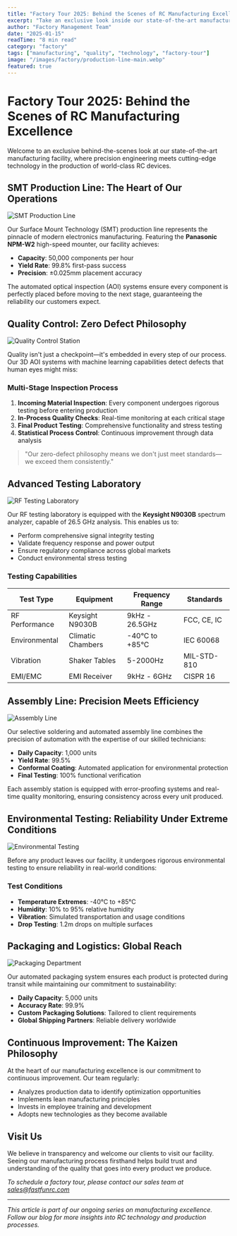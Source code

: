 ```yaml
---
title: "Factory Tour 2025: Behind the Scenes of RC Manufacturing Excellence"
excerpt: "Take an exclusive look inside our state-of-the-art manufacturing facility where precision engineering meets cutting-edge technology in RC device production."
author: "Factory Management Team"
date: "2025-01-15"
readTime: "8 min read"
category: "factory"
tags: ["manufacturing", "quality", "technology", "factory-tour"]
image: "/images/factory/production-line-main.webp"
featured: true
---
```


# Factory Tour 2025: Behind the Scenes of RC Manufacturing Excellence

Welcome to an exclusive behind-the-scenes look at our state-of-the-art manufacturing facility, where precision engineering meets cutting-edge technology in the production of world-class RC devices.

## SMT Production Line: The Heart of Our Operations

![SMT Production Line](/images/factory/smt-production-line.webp)

Our Surface Mount Technology (SMT) production line represents the pinnacle of modern electronics manufacturing. Featuring the **Panasonic NPM-W2** high-speed mounter, our facility achieves:

- **Capacity**: 50,000 components per hour
- **Yield Rate**: 99.8% first-pass success
- **Precision**: ±0.025mm placement accuracy

The automated optical inspection (AOI) systems ensure every component is perfectly placed before moving to the next stage, guaranteeing the reliability our customers expect.

## Quality Control: Zero Defect Philosophy

![Quality Control Station](/images/factory/quality-control.webp)

Quality isn't just a checkpoint—it's embedded in every step of our process. Our 3D AOI systems with machine learning capabilities detect defects that human eyes might miss:

### Multi-Stage Inspection Process

1. **Incoming Material Inspection**: Every component undergoes rigorous testing before entering production
2. **In-Process Quality Checks**: Real-time monitoring at each critical stage
3. **Final Product Testing**: Comprehensive functionality and stress testing
4. **Statistical Process Control**: Continuous improvement through data analysis

> "Our zero-defect philosophy means we don't just meet standards—we exceed them consistently."

## Advanced Testing Laboratory

![RF Testing Laboratory](/images/factory/rf-testing-lab.webp)

Our RF testing laboratory is equipped with the **Keysight N9030B** spectrum analyzer, capable of 26.5 GHz analysis. This enables us to:

- Perform comprehensive signal integrity testing
- Validate frequency response and power output
- Ensure regulatory compliance across global markets
- Conduct environmental stress testing

### Testing Capabilities

| Test Type | Equipment | Frequency Range | Standards |
|-----------|-----------|-----------------|-----------|
| RF Performance | Keysight N9030B | 9kHz - 26.5GHz | FCC, CE, IC |
| Environmental | Climatic Chambers | -40°C to +85°C | IEC 60068 |
| Vibration | Shaker Tables | 5-2000Hz | MIL-STD-810 |
| EMI/EMC | EMI Receiver | 9kHz - 6GHz | CISPR 16 |

## Assembly Line: Precision Meets Efficiency

![Assembly Line](/images/factory/assembly-line.webp)

Our selective soldering and automated assembly line combines the precision of automation with the expertise of our skilled technicians:

- **Daily Capacity**: 1,000 units
- **Yield Rate**: 99.5%
- **Conformal Coating**: Automated application for environmental protection
- **Final Testing**: 100% functional verification

Each assembly station is equipped with error-proofing systems and real-time quality monitoring, ensuring consistency across every unit produced.

## Environmental Testing: Reliability Under Extreme Conditions

![Environmental Testing](/images/factory/environmental-testing.webp)

Before any product leaves our facility, it undergoes rigorous environmental testing to ensure reliability in real-world conditions:

### Test Conditions

- **Temperature Extremes**: -40°C to +85°C
- **Humidity**: 10% to 95% relative humidity
- **Vibration**: Simulated transportation and usage conditions
- **Drop Testing**: 1.2m drops on multiple surfaces

## Packaging and Logistics: Global Reach

![Packaging Department](/images/factory/packaging-logistics.webp)

Our automated packaging system ensures each product is protected during transit while maintaining our commitment to sustainability:

- **Daily Capacity**: 5,000 units
- **Accuracy Rate**: 99.9%
- **Custom Packaging Solutions**: Tailored to client requirements
- **Global Shipping Partners**: Reliable delivery worldwide

## Continuous Improvement: The Kaizen Philosophy

At the heart of our manufacturing excellence is our commitment to continuous improvement. Our team regularly:

- Analyzes production data to identify optimization opportunities
- Implements lean manufacturing principles
- Invests in employee training and development
- Adopts new technologies as they become available

## Visit Us

We believe in transparency and welcome our clients to visit our facility. Seeing our manufacturing process firsthand helps build trust and understanding of the quality that goes into every product we produce.

*To schedule a factory tour, please contact our sales team at sales@fastfunrc.com*

---

*This article is part of our ongoing series on manufacturing excellence. Follow our blog for more insights into RC technology and production processes.*